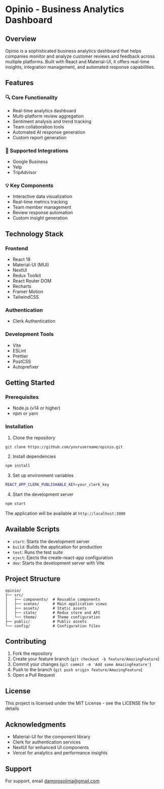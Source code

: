 # Opinio - Business Analytics Dashboard

## Overview

Opinio is a sophisticated business analytics dashboard that helps companies monitor and analyze customer reviews and feedback across multiple platforms. Built with React and Material-UI, it offers real-time insights, integration management, and automated response capabilities.

## Features

### 🔍 Core Functionality

- Real-time analytics dashboard
- Multi-platform review aggregation
- Sentiment analysis and trend tracking
- Team collaboration tools
- Automated AI response generation
- Custom report generation

### 🔌 Supported Integrations

- Google Business
- Yelp
- TripAdvisor

### 💡 Key Components

- Interactive data visualization
- Real-time metrics tracking
- Team member management
- Review response automation
- Custom insight generation

## Technology Stack

### Frontend

- React 18
- Material-UI (MUI)
- NextUI
- Redux Toolkit
- React Router DOM
- Recharts
- Framer Motion
- TailwindCSS

### Authentication

- Clerk Authentication

### Development Tools

- Vite
- ESLint
- Prettier
- PostCSS
- Autoprefixer

## Getting Started

### Prerequisites

- Node.js (v14 or higher)
- npm or yarn

### Installation

1. Clone the repository

```bash
git clone https://github.com/yourusername/opinio.git
```

2. Install dependencies

```bash
npm install
```

3. Set up environment variables

```bash
REACT_APP_CLERK_PUBLISHABLE_KEY=your_clerk_key
```

4. Start the development server

```bash
npm start
```

The application will be available at `http://localhost:3000`

## Available Scripts

- `start`: Starts the development server
- `build`: Builds the application for production
- `test`: Runs the test suite
- `eject`: Ejects the create-react-app configuration
- `dev`: Starts the development server with Vite

## Project Structure

```
opinio/
├── src/
│   ├── components/  # Reusable components
│   ├── scenes/      # Main application views
│   ├── assets/      # Static assets
│   ├── state/       # Redux store and API
│   └── theme/       # Theme configuration
├── public/          # Public assets
└── config/          # Configuration files
```

## Contributing

1. Fork the repository
2. Create your feature branch (`git checkout -b feature/AmazingFeature`)
3. Commit your changes (`git commit -m 'Add some AmazingFeature'`)
4. Push to the branch (`git push origin feature/AmazingFeature`)
5. Open a Pull Request

## License

This project is licensed under the MIT License - see the LICENSE file for details

## Acknowledgments

- Material-UI for the component library
- Clerk for authentication services
- NextUI for enhanced UI components
- Vercel for analytics and performance insights

## Support

For support, email damorosolima@gmail.com
